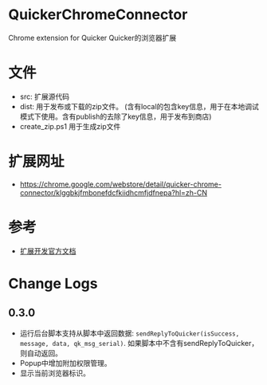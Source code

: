 # QuickerChromeConnector
Chrome extension for Quicker  Quicker的浏览器扩展


# 文件
- src:  扩展源代码
- dist: 用于发布或下载的zip文件。
(含有local的包含key信息，用于在本地调试模式下使用。含有publish的去除了key信息，用于发布到商店)
- create_zip.ps1   用于生成zip文件

# 扩展网址
- https://chrome.google.com/webstore/detail/quicker-chrome-connector/klggbkjfmbonefdcfkiidhcmfjdfnepa?hl=zh-CN

# 参考
- [扩展开发官方文档](https://developer.chrome.com/extensions)

# Change Logs
## 0.3.0
- 运行后台脚本支持从脚本中返回数据: `sendReplyToQuicker(isSuccess, message, data, qk_msg_serial)`. 如果脚本中不含有sendReplyToQuicker，则自动返回。
- Popup中增加附加权限管理。
- 显示当前浏览器标识。


